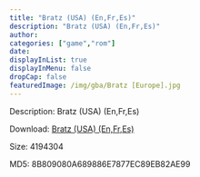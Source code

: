 ```yaml
---
title: "Bratz (USA) (En,Fr,Es)"
description: "Bratz (USA) (En,Fr,Es)"
author: 
categories: ["game","rom"]
date: 
displayInList: true
displayInMenu: false
dropCap: false
featuredImage: /img/gba/Bratz [Europe].jpg
---
```


Description: Bratz (USA) (En,Fr,Es)

Download: <a style="text-decoration:underline;" href="https://mega.nz/#!PaZgxShb!fKt2enL9wxXa7BaMKEie7ZOxR7vq99e3XzApzGvDsyE" target = "_blank" rel = "nofollow" > Bratz (USA) (En,Fr,Es)</a>

Size: 4194304

MD5: 8B809080A689886E7877EC89EB82AE99

